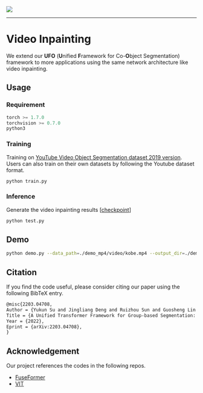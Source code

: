 <img src='source/UFO.png'>

--------------------------------------------------------------------------------

# Video Inpainting

We extend our <b>UFO</b> (<b>U</b>nified <b>F</b>ramework for Co-<b>O</b>bject Segmentation) framework to more applications using the same network architecture like video inpainting.

## Usage

### Requirement

```python
torch >= 1.7.0
torchvision >= 0.7.0
python3
```

### Training

Training on [YouTube Video Object Segmentation dataset 2019 version](https://youtube-vos.org/dataset/). Users can also train on their own datasets by following the Youtube dataset format.

```bash
python train.py
```

### Inference

Generate the video inpainting results [[checkpoint](https://drive.google.com/file/d/1ZFJwxBFTekAAxGuDMoafP4slTS_dBe3O/view?usp=sharing)]

```bash
python test.py 
```

## Demo

```bash
python demo.py --data_path=./demo_mp4/video/kobe.mp4 --output_dir=./demo_mp4/result
```





## Citation

If you find the code useful, please consider citing our paper using the following BibTeX entry.

```latex
@misc{2203.04708,
Author = {Yukun Su and Jingliang Deng and Ruizhou Sun and Guosheng Lin and Qingyao Wu},
Title = {A Unified Transformer Framework for Group-based Segmentation: Co-Segmentation, Co-Saliency Detection and Video Salient Object Detection},
Year = {2022},
Eprint = {arXiv:2203.04708},
}

```


## Acknowledgement

Our project references the codes in the following repos.

- [FuseFormer](https://github.com/ruiliu-ai/FuseFormer)
- [VIT](https://github.com/google-research/vision_transformer)



